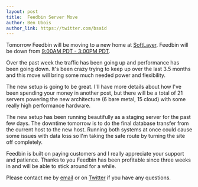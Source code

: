 ```yaml
---
layout: post
title:  Feedbin Server Move
author: Ben Ubois
author_link: https://twitter.com/bsaid
---
```


Tomorrow Feedbin will be moving to a new home at [SoftLayer](http://www.softlayer.com/). Feedbin will be down from [9:00AM PDT - 3:00PM PDT](http://www.timeanddate.com/worldclock/fixedtime.html?msg=Feedbin+Server+Move&iso=20130628T09&p1=224&ah=6). 

Over the past week the traffic has been going up and performance has been going down. It's been crazy trying to keep up over the last 3.5 months and this move will bring some much needed power and flexibility.

The new setup is going to be great. I'll have more details about how I've been spending your money in another post, but there will be a total of 21 servers powering the new architecture (6 bare metal, 15 cloud) with some really high performance hardware.

The new setup has been running beautifully as a staging server for the past few days. The downtime tomorrow is to do the final database transfer from the current host to the new host. Running both systems at once could cause some issues with data loss so I'm taking the safe route by turning the site off completely.

Feedbin is built on paying customers and I really appreciate your support and patience. Thanks to you Feedbin has been profitable since three weeks in and will be able to stick around for a while.

Please contact me by [email](mailto:support@feedbin.me) or on [Twitter](https://twitter.com/feedbinapp) if you have any questions.